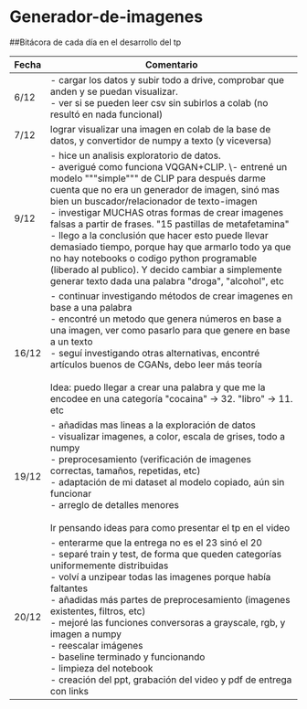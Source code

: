 # Generador-de-imagenes


##Bitácora de cada día en el desarrollo del tp

| Fecha | Comentario |
| ------------- | ------------- |
| 6/12  | - cargar los datos y subir todo a drive, comprobar que anden y se puedan visualizar. <br> - ver si se pueden leer csv sin subirlos a colab (no resultó en nada funcional)  |
| 7/12  | lograr visualizar una imagen en colab de la base de datos, y convertidor de numpy a texto (y viceversa)  |
|9/12 | - hice un analisis exploratorio de datos. <br> - averigué como funciona VQGAN+CLIP. \\- entrené un modelo """simple""" de CLIP para después darme cuenta que no era un generador de imagen, sinó mas bien un buscador/relacionador de texto-imagen<br> - investigar MUCHAS otras formas de crear imagenes falsas a partir de frases. "15 pastillas de metafetamina"<br> - llego a la conclusión que hacer esto puede llevar demasiado tiempo, porque hay que armarlo todo ya que no hay notebooks o codigo python programable (liberado al publico). Y decido cambiar a simplemente generar texto dada una palabra "droga", "alcohol", etc<br> 
|16/12| - continuar investigando métodos de crear imagenes en base a una palabra <br> - encontré un metodo que genera números en base a una imagen, ver como pasarlo para que genere en base a un texto <br> - seguí investigando otras alternativas, encontré artículos buenos de CGANs, debo leer más teoría <br><br> Idea: puedo llegar a crear una palabra y que me la encodee en una categoría "cocaina" -> 32.  "libro" -> 11. etc
|19/12|- añadidas mas lineas a la exploración de datos<br>- visualizar imagenes, a color, escala de grises, todo a numpy<br>- preprocesamiento (verificación de imagenes correctas, tamaños, repetidas, etc)<br>- adaptación de mi dataset al modelo copiado, aún sin funcionar<br>- arreglo de detalles menores <br><br>  Ir pensando ideas para como presentar el tp en el video
|20/12|- enterarme que la entrega no es el 23 sinó el 20 <br> - separé train y test, de forma que queden categorías uniformemente distribuidas<br> - volví a unzipear todas las imagenes porque había faltantes <br> - añadidas más partes de preprocesamiento (imagenes existentes, filtros, etc) <br>- mejoré las funciones conversoras a grayscale, rgb, y imagen a numpy<br> - reescalar imágenes<br> - baseline terminado y funcionando <br> - limpieza del notebook <br> - creación del ppt, grabación del video y pdf de entrega con links 

